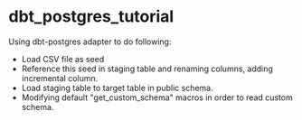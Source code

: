 # dbt_postgres_tutorial

Using dbt-postgres adapter to do following:
- Load CSV file as seed
- Reference this seed in staging table and renaming columns, adding incremental column.
- Load staging table to target table in public schema.
- Modifying default "get_custom_schema" macros in order to read custom schema.
